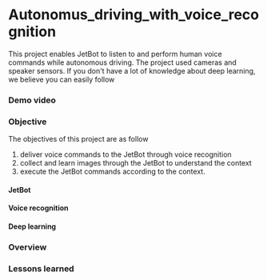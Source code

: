 # Autonomus_driving_with_voice_recognition

This project enables JetBot to listen to and perform human voice commands while autonomous driving. The project used cameras and speaker sensors. If you don't have a lot of knowledge about deep learning, we believe you can easily follow


### Demo video

### Objective
The objectives of this project are as follow
1. deliver voice commands to the JetBot through voice recognition 
2. collect and learn images through the JetBot to understand the context
3. execute the JetBot commands according to the context.

#### JetBot
#### Voice recognition
#### Deep learning

### Overview

### Lessons learned
